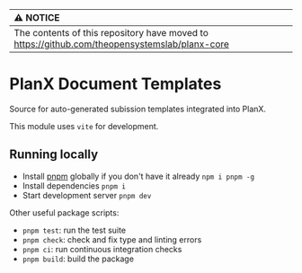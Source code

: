 | :warning: NOTICE                                                                               |
|:-----------------------------------------------------------------------------------------------|
| The contents of this repository have moved to https://github.com/theopensystemslab/planx-core  |

# PlanX Document Templates

Source for auto-generated subission templates integrated into PlanX.

This module uses `vite` for development.

## Running locally

- Install [pnpm](https://pnpm.io) globally if you don't have it already `npm i pnpm -g`
- Install dependencies `pnpm i`
- Start development server `pnpm dev`

Other useful package scripts:

  * `pnpm test`: run the test suite
  * `pnpm check`: check and fix type and linting errors
  * `pnpm ci`: run continuous integration checks
  * `pnpm build`: build the package
